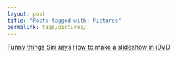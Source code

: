 ```yaml
---
layout: post
title: "Posts tagged with: Pictures"
permalink: tags/pictures/
---
```

[Funny things Siri says](/2011/10/funny-things-siri-says)
[How to make a slideshow in iDVD](/2011/08/how-to-make-slideshow-in-idvd)
